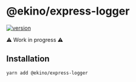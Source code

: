 # @ekino/express-logger

[![version](https://img.shields.io/npm/v/@ekino/express-logger.svg?style=flat-square)](https://www.npmjs.com/package/@ekino/express-logger)

:warning: Work in progress :warning:

## Installation

```sh
yarn add @ekino/express-logger
```
